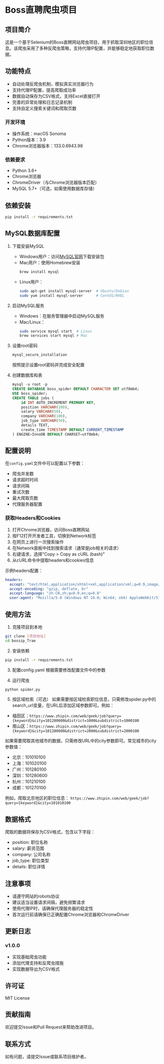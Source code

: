 # Boss直聘爬虫项目

## 项目简介
这是一个基于Selenium的Boss直聘网站爬虫项目，用于抓取深圳地区的职位信息。该爬虫采用了多种反爬虫策略，支持代理IP配置，并能够稳定地获取职位数据。

## 功能特点
- 自动处理反爬虫机制，模拟真实浏览器行为
- 支持代理IP配置，提高爬取成功率
- 数据自动保存为CSV格式，支持Excel直接打开
- 完善的异常处理和日志记录机制
- 支持自定义搜索关键词和爬取页数

### 开发环境
- 操作系统：macOS Sonoma
- Python版本：3.9
- Chrome浏览器版本：133.0.6943.98

### 依赖要求
- Python 3.6+
- Chrome浏览器
- ChromeDriver（与Chrome浏览器版本匹配）
- MySQL 5.7+（可选，如需使用数据库存储）

## 依赖安装
```bash
pip install -r requirements.txt
```

## MySQL数据库配置
1. 下载安装MySQL
   - Windows用户：访问[MySQL官网](https://dev.mysql.com/downloads/mysql/)下载安装包
   - Mac用户：使用Homebrew安装
     ```bash
     brew install mysql
     ```
   - Linux用户：
     ```bash
     sudo apt-get install mysql-server  # Ubuntu/Debian
     sudo yum install mysql-server      # CentOS/RHEL
     ```

2. 启动MySQL服务
   - Windows：在服务管理器中启动MySQL服务
   - Mac/Linux：
     ```bash
     sudo service mysql start  # Linux
     brew services start mysql # Mac
     ```

3. 设置root密码
   ```bash
   mysql_secure_installation
   ```
   按照提示设置root密码并完成安全配置

4. 创建数据库和表
   ```sql
   mysql -u root -p
   CREATE DATABASE boss_spider DEFAULT CHARACTER SET utf8mb4;
   USE boss_spider;
   CREATE TABLE jobs (
       id INT AUTO_INCREMENT PRIMARY KEY,
       position VARCHAR(100),
       salary VARCHAR(50),
       company VARCHAR(100),
       job_type VARCHAR(50),
       details TEXT,
       create_time TIMESTAMP DEFAULT CURRENT_TIMESTAMP
   ) ENGINE=InnoDB DEFAULT CHARSET=utf8mb4;
   ```

## 配置说明
在`config.yaml`文件中可以配置以下参数：
- 爬虫并发数
- 请求超时时间
- 请求间隔
- 重试次数
- 最大爬取页数
- 代理服务器配置

### 获取Headers和Cookies
1. 打开Chrome浏览器，访问Boss直聘网站
2. 按F12打开开发者工具，切换到Network标签
3. 在网页上进行一次搜索操作
4. 在Network面板中找到搜索请求（通常是job相关的请求）
5. 右键请求，选择"Copy > Copy as cURL (bash)"
6. 从cURL命令中提取headers和cookies信息

示例headers配置：
```yaml
headers:
  accept: "text/html,application/xhtml+xml,application/xml;q=0.9,image/avif,image/webp,image/apng,*/*;q=0.8"
  accept-encoding: "gzip, deflate, br"
  accept-language: "zh-CN,zh;q=0.9,en;q=0.8"
  user-agent: "Mozilla/5.0 (Windows NT 10.0; Win64; x64) AppleWebKit/537.36 (KHTML, like Gecko) Chrome/91.0.4472.124 Safari/537.36"
```

## 使用方法
1. 克隆项目到本地
```bash
git clone [项目地址]
cd bosszp_Trae
```

2. 安装依赖
```bash
pip install -r requirements.txt
```

3. 配置config.yaml
根据需要修改配置文件中的参数

4. 运行爬虫
```bash
python spider.py
```

5. 按区域检索（可选）
如果需要按区域检索职位信息，只需修改spider.py中的search_url变量，在URL后添加区域参数即可。例如：
- 福田区：`https://www.zhipin.com/web/geek/job?query={keyword}&city=101280600&district=1000&subdistrict=1000100`
- 南山区：`https://www.zhipin.com/web/geek/job?query={keyword}&city=101280600&district=2000&subdistrict=2000100`

如果需要爬取其他城市的数据，只需修改URL中的city参数即可。常见城市的city参数值：
- 北京：101010100
- 上海：101020100
- 广州：101280100
- 深圳：101280600
- 杭州：101210100
- 成都：101270100

例如，爬取北京地区的职位信息：
`https://www.zhipin.com/web/geek/job?query={keyword}&city=101010100`

## 数据格式
爬取的数据将保存为CSV格式，包含以下字段：
- position: 职位名称
- salary: 薪资范围
- company: 公司名称
- job_type: 职位类型
- details: 职位详情

## 注意事项
- 请遵守网站的robots协议
- 建议适当设置请求间隔，避免频繁请求
- 使用代理IP时，请确保代理服务器的稳定性
- 首次运行前请确保已正确配置Chrome浏览器和ChromeDriver

## 更新日志
### v1.0.0
- 实现基础爬虫功能
- 添加代理支持和反爬虫措施
- 实现数据导出为CSV格式

## 许可证
MIT License

## 贡献指南
欢迎提交Issue和Pull Request来帮助改进项目。

## 联系方式
如有问题，请提交Issue或联系项目维护者。